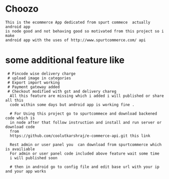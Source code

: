 # Choozo
    This is the ecommerce App dedicated from spurt commece  actually android app
    is node good and not behaving good so motivated from this project so i make 
    android app with the uses of http://www.spurtcommerce.com/ api
    
 # some additional feature like
     # Pincode wise delivery charge
     # upload image in categories
     # Export import working
     # Payment gateway added
     # Checkout modified with gst and delivery chareg 
      All this feature are missing which i added i will published or share all this 
      code within some days but android app is working fine .
      
      # For Using this project go to spurtcommece and download backened code which is
      in node after that follow instruction and install and run server or download code 
      from
      https://github.com/coolutkarshraj/e-commerce-api.git this link
      
      Rest admin or user panel you  can download from spurtcommerce which is availiable
      For admin or user panel code included above feature wait some time
      i will published soon
      
      # then in android go to config file and edit base url with your ip and your app works
